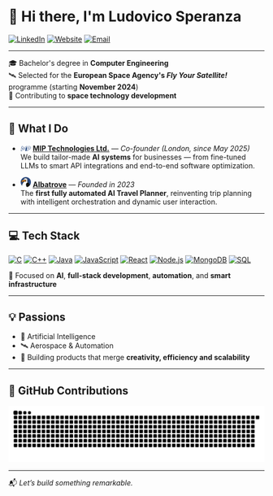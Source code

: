 # 👋 Hi there, I'm Ludovico Speranza

[![LinkedIn](https://img.shields.io/badge/LinkedIn-blue?style=flat-square&logo=linkedin&logoColor=white)](https://www.linkedin.com/in/ludovicosperanza)
[![Website](https://img.shields.io/badge/Website-miptechnologies.tech-24292f?style=flat-square&logo=google-chrome&logoColor=white)](https://www.miptechnologies.tech)
[![Email](https://img.shields.io/badge/Email-ludovico%40albatrove.com-d14836?style=flat-square&logo=gmail&logoColor=white)](mailto:ludovico@albatrove.com)

---

🎓 Bachelor's degree in **Computer Engineering**  
🛰️ Selected for the **European Space Agency's _Fly Your Satellite!_** programme (starting **November 2024**)  
🚀 Contributing to **space technology development**

---

## 🧠 What I Do

- <img src="https://github.com/lvdoviko/lvdoviko/blob/main/BlockMIP_F.png?raw=true" alt="Mip Technologies Logo" width="20"/> **[MIP Technologies Ltd.](https://www.miptechnologies.tech)** — *Co-founder (London, since May 2025)*  
  We build tailor-made **AI systems** for businesses — from fine-tuned LLMs to smart API integrations and end-to-end software optimization.

- <img src="https://github.com/lvdoviko/lvdoviko/blob/main/Albatrove-Logo.png?raw=true" alt="Albatrove Logo" width="20"/> **[Albatrove](https://www.albatrove.com)** — *Founded in 2023*  
  The **first fully automated AI Travel Planner**, reinventing trip planning with intelligent orchestration and dynamic user interaction.

---

## 💻 Tech Stack

[![C](https://img.shields.io/badge/C-A8B9CC?style=flat-square&logo=c&logoColor=white)]()
[![C++](https://img.shields.io/badge/C++-00599C?style=flat-square&logo=c%2B%2B&logoColor=white)]()
[![Java](https://img.shields.io/badge/Java-ED8B00?style=flat-square&logo=java&logoColor=white)]()
[![JavaScript](https://img.shields.io/badge/JavaScript-F7DF1E?style=flat-square&logo=javascript&logoColor=black)]()
[![React](https://img.shields.io/badge/React-20232A?style=flat-square&logo=react&logoColor=61DAFB)]()
[![Node.js](https://img.shields.io/badge/Node.js-339933?style=flat-square&logo=node.js&logoColor=white)]()
[![MongoDB](https://img.shields.io/badge/MongoDB-47A248?style=flat-square&logo=mongodb&logoColor=white)]()
[![SQL](https://img.shields.io/badge/SQL-4479A1?style=flat-square&logo=postgresql&logoColor=white)]()

🧠 Focused on **AI**, **full-stack development**, **automation**, and **smart infrastructure**

---

## 💡 Passions

- 🤖 Artificial Intelligence  
- 🛰️ Aerospace & Automation  
- 🧩 Building products that merge **creativity, efficiency and scalability**

---

## 🐍 GitHub Contributions

![snake](https://github.com/lvdoviko/lvdoviko/blob/output/github-contribution-grid-snake-dark.svg?palette=github-dark)

---

📬 _Let’s build something remarkable._
